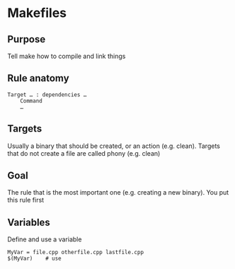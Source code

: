 # Makefiles

## Purpose

Tell make how to compile and link things

## Rule anatomy

``` 
Target … : dependencies …
	Command
	…
```

## Targets

Usually a binary that should be created, or an action (e.g. clean). Targets that do not create a file are called phony (e.g. clean)

## Goal 
The rule that is the most important one (e.g. creating a new binary). You put this rule first

## Variables 
Define and use a variable

```
MyVar = file.cpp otherfile.cpp lastfile.cpp
$(MyVar)    # use 
```